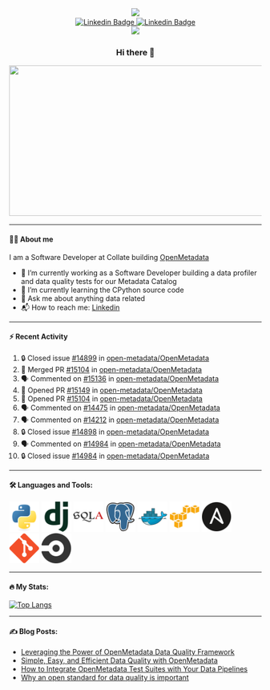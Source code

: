 <div id="header" align="center">
  <img src="https://media.giphy.com/media/5eLDrEaRGHegx2FeF2/giphy.gif" width="100"/>
</div>
<div id="badges" align="center">
  <a href="https://www.linkedin.com/in/teddycrepineau/">
    <img src="https://shields.io/badge/Linkedin-blue?logo=linkedin&logoColor=white&style=for-the-badge" alt="Linkedin Badge"/>
  </a>
  <a href="https://medium.com/@teddycrpineau">
    <img src="https://shields.io/badge/Medium-black?logo=medium&logoColor=white&style=for-the-badge" alt="Linkedin Badge"/>
  </a>
</div>
<div align="center">
  <img src="https://komarev.com/ghpvc/?username=TeddyCr&color=blue&style=flat-square" />
</div>

<h3 align="center">
Hi there 👋
</h3>
<div align="center">
  <img src="https://media.giphy.com/media/L8K62iTDkzGX6/giphy.gif" width="600" height="300"/>
</div>

---

#### :technologist: About me
I am a Software Developer at Collate building <a href="https://open-metadata.org"/>OpenMetadata</a>
- 🔭 I’m currently working as a Software Developer building a data profiler and data quality tests for our Metadata Catalog
- 🐍 I’m currently learning the CPython source code
- 💬 Ask me about anything data related
- 📬 How to reach me: [Linkedin](https://shields.io/badge/Linkedin-blue?logo=linkedin&logoColor=white&style=for-the-badge)

---

#### ⚡️ Recent Activity
<!--START_SECTION:activity-->
1. 🔒 Closed issue [#14899](https://github.com/open-metadata/OpenMetadata/issues/14899) in [open-metadata/OpenMetadata](https://github.com/open-metadata/OpenMetadata)
2. 🎉 Merged PR [#15104](https://github.com/open-metadata/OpenMetadata/pull/15104) in [open-metadata/OpenMetadata](https://github.com/open-metadata/OpenMetadata)
3. 🗣 Commented on [#15136](https://github.com/open-metadata/OpenMetadata/pull/15136#issuecomment-1938840704) in [open-metadata/OpenMetadata](https://github.com/open-metadata/OpenMetadata)
4. 💪 Opened PR [#15149](https://github.com/open-metadata/OpenMetadata/pull/15149) in [open-metadata/OpenMetadata](https://github.com/open-metadata/OpenMetadata)
5. 💪 Opened PR [#15104](https://github.com/open-metadata/OpenMetadata/pull/15104) in [open-metadata/OpenMetadata](https://github.com/open-metadata/OpenMetadata)
6. 🗣 Commented on [#14475](https://github.com/open-metadata/OpenMetadata/issues/14475#issuecomment-1933769942) in [open-metadata/OpenMetadata](https://github.com/open-metadata/OpenMetadata)
7. 🗣 Commented on [#14212](https://github.com/open-metadata/OpenMetadata/issues/14212#issuecomment-1933480809) in [open-metadata/OpenMetadata](https://github.com/open-metadata/OpenMetadata)
8. 🔒 Closed issue [#14898](https://github.com/open-metadata/OpenMetadata/issues/14898) in [open-metadata/OpenMetadata](https://github.com/open-metadata/OpenMetadata)
9. 🗣 Commented on [#14984](https://github.com/open-metadata/OpenMetadata/issues/14984#issuecomment-1932044895) in [open-metadata/OpenMetadata](https://github.com/open-metadata/OpenMetadata)
10. 🔒 Closed issue [#14984](https://github.com/open-metadata/OpenMetadata/issues/14984) in [open-metadata/OpenMetadata](https://github.com/open-metadata/OpenMetadata)
<!--END_SECTION:activity-->

---

#### :hammer_and_wrench: Languages and Tools:
<div>
   <img src="https://github.com/devicons/devicon/blob/master/icons/python/python-original.svg" width="60" height="60"/>
   <img src="https://github.com/devicons/devicon/blob/master/icons/django/django-plain.svg" width="60" height="60"/>
   <img src="https://github.com/devicons/devicon/blob/master/icons/sqlalchemy/sqlalchemy-original.svg" width="60" height="60"/>
   <img src="https://github.com/devicons/devicon/blob/master/icons/postgresql/postgresql-original.svg" width="60" height="60"/>
   <img src="https://github.com/devicons/devicon/blob/master/icons/docker/docker-original.svg" width="60" height="60"/>
   <img src="https://github.com/devicons/devicon/blob/master/icons/amazonwebservices/amazonwebservices-original.svg" width="60" height="60"/>
   <img src="https://github.com/devicons/devicon/blob/master/icons/ansible/ansible-original.svg" width="60" height="60"/>
   <img src="https://github.com/devicons/devicon/blob/master/icons/git/git-original.svg" width="60" height="60"/>
   <img src="https://github.com/devicons/devicon/blob/master/icons/circleci/circleci-plain.svg" width="60" height="60"/>
</div>

---

#### 🔥 My Stats:
[![Top Langs](https://github-readme-stats.vercel.app/api/top-langs/?username=TeddyCr&layout=compact&hide=javascript,html,css)](https://github.com/anuraghazra/github-readme-stats)

---

#### ✍️ Blog Posts:
<!-- BLOG-POST-LIST:START -->
- [Leveraging the Power of OpenMetadata Data Quality Framework](https://blog.open-metadata.org/leveraging-the-power-of-openmetadata-data-quality-framework-385ba2d8eaf?source=rss-16e0670af08f------2)
- [Simple, Easy, and Efficient Data Quality with OpenMetadata](https://blog.open-metadata.org/simple-easy-and-efficient-data-quality-with-openmetadata-1c4e7d329364?source=rss-16e0670af08f------2)
- [How to Integrate OpenMetadata Test Suites with Your Data Pipelines](https://blog.open-metadata.org/how-to-integrate-openmetadata-test-suites-with-your-data-pipelines-d83fb55fa494?source=rss-16e0670af08f------2)
- [Why an open standard for data quality is important](https://blog.open-metadata.org/why-are-we-building-a-data-quality-standard-1753fae87259?source=rss-16e0670af08f------2)
<!-- BLOG-POST-LIST:END -->
